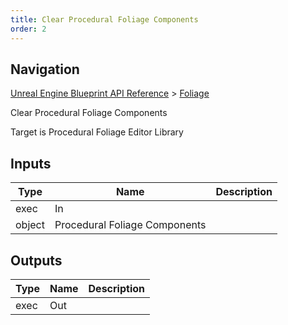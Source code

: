```yaml
---
title: Clear Procedural Foliage Components
order: 2
---
```

## Navigation

[Unreal Engine Blueprint API Reference](https://dev.epicgames.com/documentation/en-us/unreal-engine/BlueprintAPI) > [Foliage](https://dev.epicgames.com/documentation/en-us/unreal-engine/BlueprintAPI/Foliage)

Clear Procedural Foliage Components

Target is Procedural Foliage Editor Library

## Inputs

| Type | Name | Description |
| --- | --- | --- |
| exec | In |  |
| object | Procedural Foliage Components |  |

## Outputs

| Type | Name | Description |
| --- | --- | --- |
| exec | Out |  |

